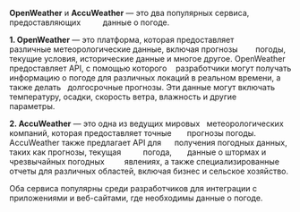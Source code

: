 **OpenWeather** и **AccuWeather** — это два популярных сервиса, предоставляющих          данные о погоде.

**1. OpenWeather** — это платформа, которая предоставляет        различные метеорологические данные, включая прогнозы        погоды, текущие условия, исторические данные и многое другое. OpenWeather предоставляет API, с помощью которого    разработчики могут получать информацию о погоде для различных локаций в реальном времени, а также делать   долгосрочные прогнозы. Эти данные могут включать температуру, осадки, скорость ветра, влажность и другие          параметры.

**2. AccuWeather** — это одна из ведущих мировых   метеорологических компаний, которая предоставляет точные       прогнозы погоды. AccuWeather также предлагает API для      получения погодных данных, таких как прогнозы, текущая          погода,       данные о штормах и чрезвычайных погодных         явлениях, а также специализированные отчеты для различных областей, включая бизнес и сельское хозяйство.

Оба сервиса популярны среди разработчиков для интеграции с          приложениями и веб-сайтами, где необходимы данные о погоде.